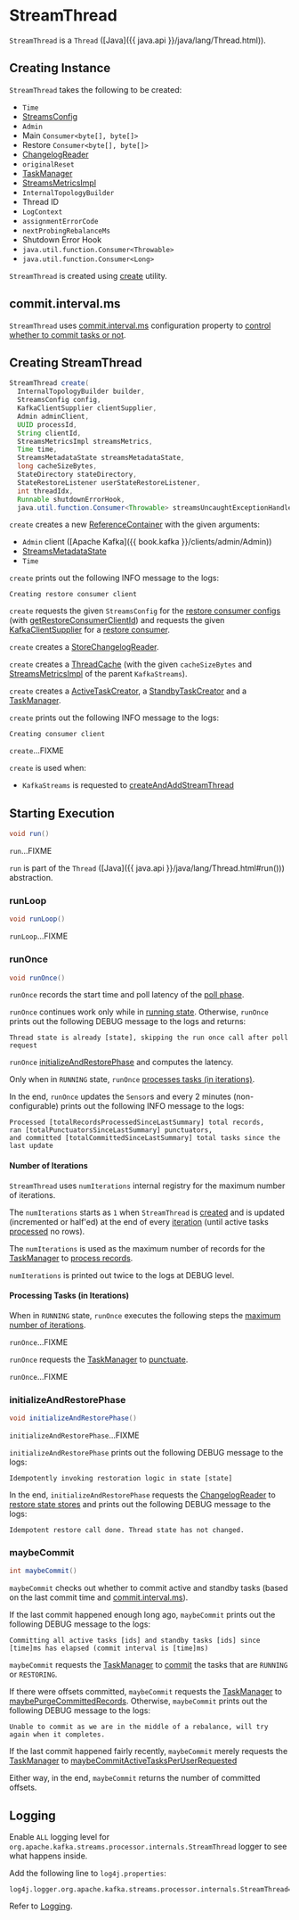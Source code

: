 # StreamThread

`StreamThread` is a `Thread` ([Java]({{ java.api }}/java/lang/Thread.html)).

## Creating Instance

`StreamThread` takes the following to be created:

* <span id="time"> `Time`
* <span id="config"> [StreamsConfig](StreamsConfig.md)
* <span id="adminClient"> `Admin`
* <span id="mainConsumer"> Main `Consumer<byte[], byte[]>`
* <span id="restoreConsumer"> Restore `Consumer<byte[], byte[]>`
* <span id="changelogReader"> [ChangelogReader](ChangelogReader.md)
* <span id="originalReset"> `originalReset`
* <span id="taskManager"> [TaskManager](TaskManager.md)
* <span id="streamsMetrics"> [StreamsMetricsImpl](metrics/StreamsMetricsImpl.md)
* <span id="builder"> `InternalTopologyBuilder`
* <span id="threadId"> Thread ID
* <span id="logContext"> `LogContext`
* <span id="assignmentErrorCode"> `assignmentErrorCode`
* <span id="nextProbingRebalanceMs"> `nextProbingRebalanceMs`
* <span id="shutdownErrorHook"> Shutdown Error Hook
* <span id="streamsUncaughtExceptionHandler"> `java.util.function.Consumer<Throwable>`
* <span id="cacheResizer"> `java.util.function.Consumer<Long>`

`StreamThread` is created using [create](#create) utility.

## <span id="commitTimeMs"><span id="commit.interval.ms"> commit.interval.ms

`StreamThread` uses [commit.interval.ms](StreamsConfig.md#COMMIT_INTERVAL_MS_CONFIG) configuration property to [control whether to commit tasks or not](#maybeCommit).

## <span id="create"> Creating StreamThread

```java
StreamThread create(
  InternalTopologyBuilder builder,
  StreamsConfig config,
  KafkaClientSupplier clientSupplier,
  Admin adminClient,
  UUID processId,
  String clientId,
  StreamsMetricsImpl streamsMetrics,
  Time time,
  StreamsMetadataState streamsMetadataState,
  long cacheSizeBytes,
  StateDirectory stateDirectory,
  StateRestoreListener userStateRestoreListener,
  int threadIdx,
  Runnable shutdownErrorHook,
  java.util.function.Consumer<Throwable> streamsUncaughtExceptionHandler)
```

`create` creates a new [ReferenceContainer](ReferenceContainer.md) with the given arguments:

* `Admin` client ([Apache Kafka]({{ book.kafka }}/clients/admin/Admin))
* [StreamsMetadataState](StreamsMetadataState.md)
* `Time`

`create` prints out the following INFO message to the logs:

```text
Creating restore consumer client
```

`create` requests the given `StreamsConfig` for the [restore consumer configs](StreamsConfig.md#getRestoreConsumerConfigs) (with [getRestoreConsumerClientId](#getRestoreConsumerClientId)) and requests the given [KafkaClientSupplier](KafkaClientSupplier.md) for a [restore consumer](KafkaClientSupplier.md#getRestoreConsumer).

`create` creates a [StoreChangelogReader](processor/StoreChangelogReader.md).

`create` creates a [ThreadCache](state/ThreadCache.md) (with the given `cacheSizeBytes` and [StreamsMetricsImpl](KafkaStreams.md#streamsMetrics) of the parent `KafkaStreams`).

`create` creates a [ActiveTaskCreator](ActiveTaskCreator.md), a [StandbyTaskCreator](StandbyTaskCreator.md) and a [TaskManager](TaskManager.md).

`create` prints out the following INFO message to the logs:

```text
Creating consumer client
```

`create`...FIXME

`create` is used when:

* `KafkaStreams` is requested to [createAndAddStreamThread](KafkaStreams.md#createAndAddStreamThread)

## <span id="run"> Starting Execution

```java
void run()
```

`run`...FIXME

`run` is part of the `Thread` ([Java]({{ java.api }}/java/lang/Thread.html#run())) abstraction.

### <span id="runLoop"> runLoop

```java
void runLoop()
```

`runLoop`...FIXME

### <span id="runOnce"> runOnce

```java
void runOnce()
```

`runOnce` records the start time and poll latency of the [poll phase](#pollPhase).

`runOnce` continues work only while in [running state](#isRunning). Otherwise, `runOnce` prints out the following DEBUG message to the logs and returns:

```text
Thread state is already [state], skipping the run once call after poll request
```

`runOnce` [initializeAndRestorePhase](#initializeAndRestorePhase) and computes the latency.

Only when in `RUNNING` state, `runOnce` [processes tasks (in iterations)](#runOnce-processing-tasks).

In the end, `runOnce` updates the `Sensor`s and every 2 minutes (non-configurable) prints out the following INFO message to the logs:

```text
Processed [totalRecordsProcessedSinceLastSummary] total records,
ran [totalPunctuatorsSinceLastSummary] punctuators,
and committed [totalCommittedSinceLastSummary] total tasks since the last update
```

#### <span id="numIterations"> Number of Iterations

`StreamThread` uses `numIterations` internal registry for the maximum number of iterations.

The `numIterations` starts as `1` when `StreamThread` is [created](#creating-instance) and is updated (incremented or half'ed) at the end of every [iteration](#runOnce-processing-tasks) (until active tasks [processed](Task.md#process) no rows).

The `numIterations` is used as the maximum number of records for the [TaskManager](#taskManager) to [process records](TaskManager.md#process).

`numIterations` is printed out twice to the logs at DEBUG level.

#### <span id="runOnce-processing-tasks"> Processing Tasks (in Iterations)

When in `RUNNING` state, `runOnce` executes the following steps the [maximum number of iterations](#numIterations).

`runOnce`...FIXME

`runOnce` requests the [TaskManager](#taskManager) to [punctuate](TaskManager.md#punctuate).

`runOnce`...FIXME

### <span id="initializeAndRestorePhase"> initializeAndRestorePhase

```java
void initializeAndRestorePhase()
```

`initializeAndRestorePhase`...FIXME

`initializeAndRestorePhase` prints out the following DEBUG message to the logs:

```text
Idempotently invoking restoration logic in state [state]
```

In the end, `initializeAndRestorePhase` requests the [ChangelogReader](#changelogReader) to [restore state stores](ChangelogReader.md#restore) and prints out the following DEBUG message to the logs:

```text
Idempotent restore call done. Thread state has not changed.
```

### <span id="maybeCommit"> maybeCommit

```java
int maybeCommit()
```

`maybeCommit` checks out whether to commit active and standby tasks (based on the last commit time and [commit.interval.ms](#commitTimeMs)).

If the last commit happened enough long ago, `maybeCommit` prints out the following DEBUG message to the logs:

```text
Committing all active tasks [ids] and standby tasks [ids] since [time]ms has elapsed (commit interval is [time]ms)
```

`maybeCommit` requests the [TaskManager](#taskManager) to [commit](TaskManager.md#commit) the tasks that are `RUNNING` or `RESTORING`.

If there were offsets committed, `maybeCommit` requests the [TaskManager](#taskManager) to [maybePurgeCommittedRecords](TaskManager.md#maybePurgeCommittedRecords). Otherwise, `maybeCommit` prints out the following DEBUG message to the logs:

```text
Unable to commit as we are in the middle of a rebalance, will try again when it completes.
```

If the last commit happened fairly recently, `maybeCommit` merely requests the [TaskManager](#taskManager) to [maybeCommitActiveTasksPerUserRequested](TaskManager.md#maybeCommitActiveTasksPerUserRequested)

Either way, in the end, `maybeCommit` returns the number of committed offsets.

## Logging

Enable `ALL` logging level for `org.apache.kafka.streams.processor.internals.StreamThread` logger to see what happens inside.

Add the following line to `log4j.properties`:

```text
log4j.logger.org.apache.kafka.streams.processor.internals.StreamThread=ALL
```

Refer to [Logging](logging.md).
